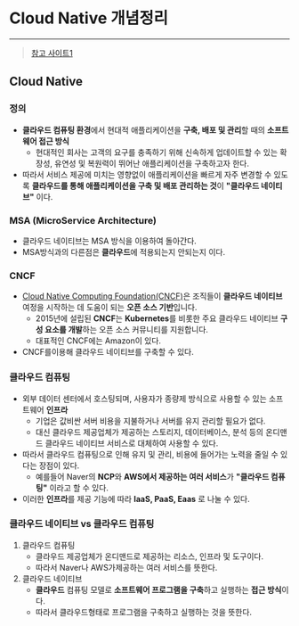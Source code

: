 # Cloud Native 개념정리

---

> [참고 사이트1](https://hahahoho5915.tistory.com/71)

## Cloud Native

### 정의

- **클라우드 컴퓨팅 환경**에서 현대적 애플리케이션을 **구축, 배포 및 관리**할 때의 **소프트웨어 접근 방식**
  - 현대적인 회사는 고객의 요구를 충족하기 위해 신속하게 업데이트할 수 있는 확장성, 유연성 및 복원력이 뛰어난 애플리케이션을 구축하고자 한다.
- 따라서 서비스 제공에 미치는 영향없이 애플리케이션을 빠르게 자주 변경할 수 있도록 **클라우드를 통해 애플리케이션을 구축 및 배포 관리하는 것**이 **"클라우드 네이티브"** 이다. 

### MSA (MicroService Architecture)

- 클라우드 네이티브는 MSA 방식을 이용하여 돌아간다. 
- MSA방식과의 다른점은 **클라우드**에 적용되는지 안되는지 이다. 

### CNCF

- [Cloud Native Computing Foundation(CNCF)](https://www.cncf.io/)은 조직들이 **클라우드 네이티브** 여정을 시작하는 데 도움이 되는 **오픈 소스 기반**입니다.
  -  2015년에 설립된 **CNCF**는 **Kubernetes**를 비롯한 주요 클라우드 네이티브 **구성 요소를 개발**하는 오픈 소스 커뮤니티를 지원합니다. 
  -  대표적인 CNCF에는 Amazon이 있다. 
- CNCF를이용해 클라우드 네이티브를 구축할 수 있다.  

### 클라우드 컴퓨팅 

- 외부 데이터 센터에서 호스팅되며, 사용자가 종량제 방식으로 사용할 수 있는 소프트웨어 **인프라**
  - 기업은 값비싼 서버 비용을 지불하거나 서버를 유지 관리할 필요가 없다. 
  - 대신 클라우드 제공업체가 제공하는 스토리지, 데이터베이스, 분석 등의 온디맨드 클라우드 네이티브 서비스로 대체하여 사용할 수 있다. 
- 따라서 클라우드 컴퓨팅으로 인해 유지 및 관리, 비용에 들어가는 노력을 줄일 수 있다는 장점이 있다. 
  - 예를들어 Naver의 **NCP**와 **AWS에서 제공하는 여러 서비스**가 **"클라우드 컴퓨팅"** 이라고 할 수 있다. 
- 이러한 **인프라**를 제공 기능에 따라 **IaaS, PaaS, Eaas** 로 나눌 수 있다. 

 ### 클라우드 네이티브 vs 클라우드 컴퓨팅 

1. 클라우드 컴퓨팅
   - 클라우드 제공업체가 온디맨드로 제공하는 리소스, 인프라 및 도구이다. 
   - 따라서 Naver나 AWS가제공하는 여러 서비스를 뜻한다.  
2. 클라우드 네이티브
   - **클라우드** 컴퓨팅 모델로 **소프트웨어 프로그램을 구축**하고 실행하는 **접근 방식**이다. 
   - 따라서 클라우드형태로 프로그램을 구축하고 실행하는 것을 뜻한다. 